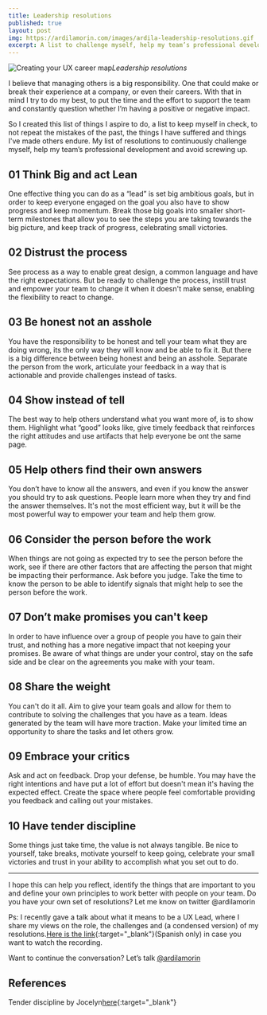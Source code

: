 ```yaml
---
title: Leadership resolutions
published: true
layout: post
img: https://ardilamorin.com/images/ardila-leadership-resolutions.gif
excerpt: A list to challenge myself, help my team’s professional development and avoid screwing up.
---
```

![Creating your UX career map]({{site.baseurl}}/images/ardila-leadership-resolutions.gif)*Leadership resolutions*

I believe that managing others is a big responsibility. One that could make or break their experience at a company, or even their careers. With that in mind I try to do my best, to put the time and the effort to support the team and constantly question whether I’m having a positive or negative impact.

So I created this list of things I aspire to do, a list to keep myself in check, to not repeat the mistakes of the past, the things I have suffered and things I've made others endure. My list of resolutions to continuously challenge myself, help my team’s professional development and avoid screwing up.

## 01 Think Big and act Lean

One effective thing you can do as a “lead” is set big ambitious goals, but in order to keep everyone engaged on the goal you also have to show progress and keep momentum. Break those big goals into smaller short-term milestones that allow you to see the steps you are taking towards the big picture, and keep track of progress, celebrating small victories.

## 02 Distrust the process

See process as a way to enable great design, a common language and have the right expectations. But be ready to challenge the process, instill trust and empower your team to change it when it doesn't make sense, enabling the flexibility to react to change.

## 03 Be honest not an asshole

You have the responsibility to be honest and tell your team what they are doing wrong, its the only way they will know and be able to fix it. But there is a big difference between being honest and being an asshole. Separate the person from the work, articulate your feedback in a way that is actionable and provide challenges instead of tasks.

## 04 Show instead of tell

The best way to help others understand what you want more of, is to show them. Highlight what “good” looks like, give timely feedback that reinforces the right attitudes and use artifacts that help everyone be ont the same page.

## 05 Help others find their own answers

You don’t have to know all the answers, and even if you know the answer you should try to ask questions. People learn more when they try and find the answer themselves. It's not the most efficient way, but it will be the most powerful way to empower your team and help them grow.

## 06 Consider the person before the work

When things are not going as expected try to see the person before the work, see if there are other factors that are affecting the person that might be impacting their performance. Ask before you judge.  Take the time to know the person to be able to identify signals that might help to see the person before the work.

## 07 Don’t make promises you can't keep

In order to have influence over a group of people you have to gain their trust, and nothing has a more negative impact that not keeping your promises. Be aware of what things are under your control, stay on the safe side and be clear on the agreements you make with your team.

## 08 Share the weight

You can't do it all. Aim to give your team goals and allow for them to contribute to solving the challenges that you have as a team. Ideas generated by the team will have more traction. Make your limited time an opportunity to share the tasks and let others grow.

## 09 Embrace your critics

Ask and act on feedback. Drop your defense, be humble. You may have the right intentions and have put a lot of effort but doesn't mean it's having the expected effect. Create the space where people feel comfortable providing you feedback and calling out your mistakes.

## 10 Have tender discipline

Some things just take time, the value is not always tangible. Be nice to yourself, take breaks, motivate yourself to keep going, celebrate your small victories and trust in your ability to accomplish what you set out to do.

---

I hope this can help you reflect, identify the things that are important to you and define your own principles to work better with people on your team. Do you have your own set of resolutions? Let me know on twitter @ardilamorin 

Ps: I recently gave a talk about what it means to be a UX Lead, where I share my views on the role, the challenges and (a condensed version) of my resolutions.[Here is the link](https://vimeo.com/529312180){:target="_blank"}(Spanish only) in case you want to watch the recording.

Want to continue the conversation? Let’s talk [@ardilamorin](https://twitter.com/ardilamorin)

## References

Tender discipline by Jocelyn[here](https://hurryslowly.co/215-jocelyn-k-glei/){:target="_blank"}

